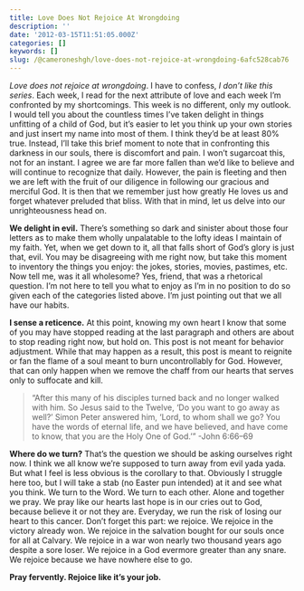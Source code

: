 ```yaml
---
title: Love Does Not Rejoice At Wrongdoing
description: ''
date: '2012-03-15T11:51:05.000Z'
categories: []
keywords: []
slug: /@cameroneshgh/love-does-not-rejoice-at-wrongdoing-6afc528cab76
---
```


_Love does not rejoice at wrongdoing_. I have to confess, _I don’t like this series_. Each week, I read for the next attribute of love and each week I’m confronted by my shortcomings. This week is no different, only my outlook. I would tell you about the countless times I’ve taken delight in things unfitting of a child of God, but it’s easier to let you think up your own stories and just insert my name into most of them. I think they’d be at least 80% true. Instead, I’ll take this brief moment to note that in confronting this darkness in our souls, there is discomfort and pain. I won’t sugarcoat this, not for an instant. I agree we are far more fallen than we’d like to believe and will continue to recognize that daily. However, the pain is fleeting and then we are left with the fruit of our diligence in following our gracious and merciful God. It is then that we remember just how greatly He loves us and forget whatever preluded that bliss. With that in mind, let us delve into our unrighteousness head on.

**We delight in evil.** There’s something so dark and sinister about those four letters as to make them wholly unpalatable to the lofty ideas I maintain of my faith. Yet, when we get down to it, all that falls short of God’s glory is just that, evil. You may be disagreeing with me right now, but take this moment to inventory the things you enjoy: the jokes, stories, movies, pastimes, etc. Now tell me, was it all wholesome? Yes, friend, that was a rhetorical question. I’m not here to tell you what to enjoy as I’m in no position to do so given each of the categories listed above. I’m just pointing out that we all have our habits.

**I sense a reticence.** At this point, knowing my own heart I know that some of you may have stopped reading at the last paragraph and others are about to stop reading right now, but hold on. This post is not meant for behavior adjustment. While that may happen as a result, this post is meant to reignite or fan the flame of a soul meant to burn uncontrollably for God. However, that can only happen when we remove the chaff from our hearts that serves only to suffocate and kill.

> “After this many of his disciples turned back and no longer walked with him. So Jesus said to the Twelve, ‘Do you want to go away as well?’ Simon Peter answered him, ‘Lord, to whom shall we go? You have the words of eternal life, and we have believed, and have come to know, that you are the Holy One of God.’” -John 6:66–69

**Where do we turn?** That’s the question we should be asking ourselves right now. I think we all know we’re supposed to turn away from evil yada yada. But what I feel is less obvious is the corollary to that. Obviously I struggle here too, but I will take a stab (no Easter pun intended) at it and see what you think. We turn to the Word. We turn to each other. Alone and together we pray. We pray like our hearts last hope is in our cries out to God, because believe it or not they are. Everyday, we run the risk of losing our heart to this cancer. Don’t forget this part: we rejoice. We rejoice in the victory already won. We rejoice in the salvation bought for our souls once for all at Calvary. We rejoice in a war won nearly two thousand years ago despite a sore loser. We rejoice in a God evermore greater than any snare. We rejoice because we have nowhere else to go.

**Pray fervently. Rejoice like it’s your job.**